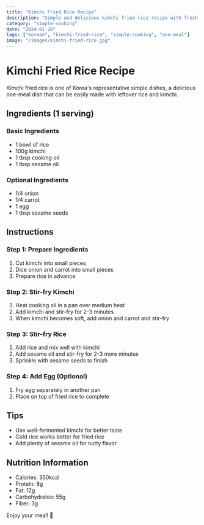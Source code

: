 ```yaml
---
title: "Kimchi Fried Rice Recipe"
description: "Simple and delicious kimchi fried rice recipe with fresh kimchi and nutty sesame oil"
category: "simple-cooking"
date: "2024-01-20"
tags: ["korean", "kimchi-fried-rice", "simple-cooking", "one-meal"]
image: "/images/kimchi-fried-rice.jpg"
---
```


# Kimchi Fried Rice Recipe

Kimchi fried rice is one of Korea's representative simple dishes, a delicious one-meal dish that can be easily made with leftover rice and kimchi.

## Ingredients (1 serving)

### Basic Ingredients
- 1 bowl of rice
- 100g kimchi
- 1 tbsp cooking oil
- 1 tbsp sesame oil

### Optional Ingredients
- 1/4 onion
- 1/4 carrot
- 1 egg
- 1 tbsp sesame seeds

## Instructions

### Step 1: Prepare Ingredients
1. Cut kimchi into small pieces
2. Dice onion and carrot into small pieces
3. Prepare rice in advance

### Step 2: Stir-fry Kimchi
1. Heat cooking oil in a pan over medium heat
2. Add kimchi and stir-fry for 2-3 minutes
3. When kimchi becomes soft, add onion and carrot and stir-fry

### Step 3: Stir-fry Rice
1. Add rice and mix well with kimchi
2. Add sesame oil and stir-fry for 2-3 more minutes
3. Sprinkle with sesame seeds to finish

### Step 4: Add Egg (Optional)
1. Fry egg separately in another pan
2. Place on top of fried rice to complete

## Tips

- Use well-fermented kimchi for better taste
- Cold rice works better for fried rice
- Add plenty of sesame oil for nutty flavor

## Nutrition Information

- Calories: 350kcal
- Protein: 8g
- Fat: 12g
- Carbohydrates: 55g
- Fiber: 3g

Enjoy your meal! 🍚 